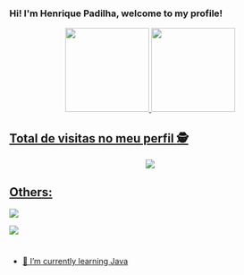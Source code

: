 ### Hi! I'm Henrique Padilha, welcome to my profile!

<div align="center">
  <a href="https://github.com/hcpadilha">
  <img height="150em" src="https://github-readme-stats.vercel.app/api?username=hcpadilha&show_icons=true&theme=dracula&include_all_commits=true&count_private=true"/>
  <img height="150em" src="https://github-readme-stats.vercel.app/api/top-langs/?username=hcpadilha&layout=compact&langs_count=7&theme=dracula"/>
</div>
  <p align="center"> 

 ## Total de visitas no meu perfil :detective: <br>
 <p align="center"> 
   <img alingn="center" src="https://profile-counter.glitch.me/hcpadilha/count.svg" /> <!-- https://github.com/teteusAraujo -->
 </p>

</p>

  ## Others:


![](https://github.com/hcpadilha/hcpadilhaa/blob/output/github-contribution-grid-snake.svg)

![](https://komarev.com/ghpvc/?username=hcpadilha)

#  
<!--  
<div>
  ![Snake animation](https://github.com/fabianomoreira/fabianomoreira/blob/output/github-contribution-grid-snake.svg)
</div>
-->
  

- 🌱 I’m currently learning Java
<!--
- 👯 I’m looking to collaborate on ...
- 🤔 I’m looking for help with ...
- 💬 Ask me about ...
- 📫 How to reach me: ...
- 😄 Pronouns: ...
- ⚡ Fun fact: ...
-->
